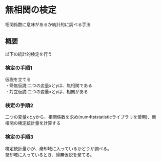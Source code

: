 無相関の検定
===========
相関係数に意味があるか統計的に調べる手法

## 概要

以下の統計的検定を行う

### 検定の手順1

仮説を立てる  
・帰無仮説:二つの変量xとyは、無相関である  
・対立仮説:二つの変量xとyは、相関がある  

### 検定の手順2

二つの変量xとyから、相関係数を求め(num4tststatisticライブラリを使用)、無相関の検定統計量を計算する  

### 検定の手順3

検定統計量かが、棄却域に入っているかどうか調べる。  
棄却域に入っているとき、帰無仮説を棄てる。



